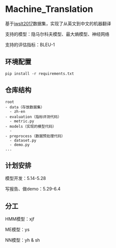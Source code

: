 # Machine_Translation

基于[iwslt2017](https://huggingface.co/datasets/iwslt2017/tree/main/data/2017-01-trnted/texts/zh/en)数据集，实现了从英文到中文的机器翻译

支持的模型：隐马尔科夫模型、最大熵模型、神经网络

支持的评估指标：BLEU-1

## 环境配置

```
pip install -r requirements.txt
```

## 仓库结构

```
root
- data（存放数据集）
  - zh-en
- evaluation（指标评测代码）
  - metric.py
- models（实现的模型代码）
  -
- preprocess（数据预处理代码）
  - dataset.py
  - demo.py
...
```

## 计划安排

模型开发：5.14-5.28

写报告、做demo：5.29-6.4


## 分工

HMM模型：xjf

ME模型：ys

NN模型：yh & sh